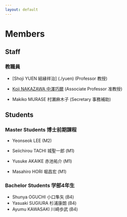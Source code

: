 ```yaml
---
layout: default
---
```

# Members

## <a name="staff"></a>Staff
### 教職員

* [Shoji YUEN 結縁祥治] (./yuen) (Professor 教授)
* [Koji NAKAZAWA 中澤巧爾](https://knaknak.github.io) (Associate Professor 准教授)

* Makiko MURASE 村瀬麻木子 (Secretary 事務補助)

## <a name="students"></a>Students

### Master Students 博士前期課程

* Yeonseok LEE (M2)

* Seiichirou TACHI 城聖一郎 (M1)
* Yusuke AKAIKE 赤池祐介 (M1)
* Masahiro HORI 堀昌宏 (M1)

### Bachelor Students 学部4年生

* Shunya OGUCHI 小口隼矢 (B4)
* Yasuaki SUGIURA 杉浦康朗 (B4)
* Ayumu KAWASAKI 川崎歩武 (B4)

<!--[back](./)-->
